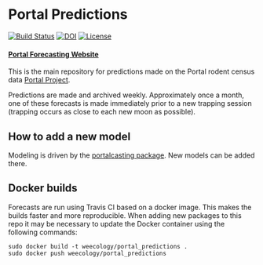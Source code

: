 # Portal Predictions
[![Build Status](https://travis-ci.org/weecology/portalPredictions.svg?branch=master)](https://travis-ci.org/weecology/portalPredictions)
[![DOI](https://zenodo.org/badge/DOI/10.5281/zenodo.833438.svg)](https://doi.org/10.5281/zenodo.833438)
[![License](http://img.shields.io/badge/license-MIT-blue.svg)](https://raw.githubusercontent.com/weecology/portalPredictions/master/LICENSE)

#### [Portal Forecasting Website](http://portal.naturecast.org/)

This is the main repository for predictions made on the Portal rodent census data [Portal Project](http://portal.weecology.org/).

Predictions are made and archived weekly. Approximately once a month, one of these forecasts is made immediately prior to a new trapping session (trapping occurs as close to each new moon as possible).

## How to add a new model

Modeling is driven by the [portalcasting package](https://github.com/weecology/portalcasting). New models can be added there.

## Docker builds

Forecasts are run using Travis CI based on a docker image. This makes the builds
faster and more reproducible. When adding new packages to this repo it may be
necessary to update the Docker container using the following commands:

```
sudo docker build -t weecology/portal_predictions .
sudo docker push weecology/portal_predictions
```
